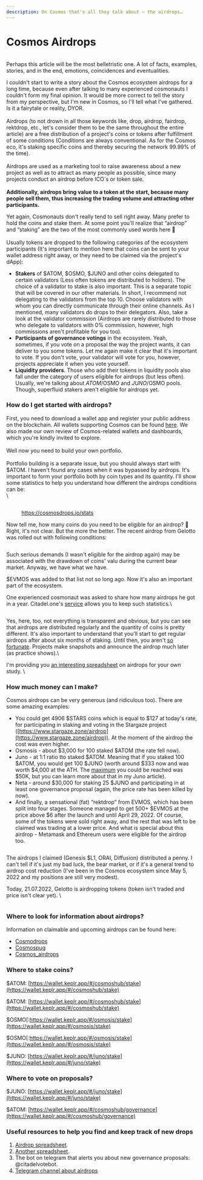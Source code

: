 ```yaml
---
description: On Cosmos that's all they talk about — the airdrops…
---
```


# Cosmos Airdrops

<figure><img src="../.gitbook/assets/image (44) (1).png" alt=""><figcaption></figcaption></figure>

Perhaps this article will be the most belletristic one. A lot of facts, examples, stories, and in the end, emotions, coincidences and eventualities.

I couldn't start to write a story about the Cosmos ecosystem airdrops for a long time, because even after talking to many experienced cosmonauts I couldn't form my final opinion. It would be more correct to tell the story from my perspective, but I'm new in Cosmos, so I'll tell what I've gathered. Is it a fairytale or reality, DYOR. \
\
Airdrops (to not drown in all those keywords like, drop, airdrop, fairdrop, rektdrop, etc., let's consider them to be the same throughout the entire article) are a free distribution of a project's coins or tokens after fulfillment of some conditions (Conditions are always conventional. As for the Cosmos eco, it's staking specific coins and thereby securing the network 99.99% of the time).\
\
Airdrops are used as a marketing tool to raise awareness about a new project as well as to attract as many people as possible, since many projects conduct an airdrop before ICO´s or token sale. \
\
**Additionally, airdrops bring value to a token at the start, because many people sell them, thus increasing the trading volume and attracting other participants.**

Yet again, Cosmonauts don't really tend to sell right away. Many prefer to hold the coins and stake them. At some point you'll realize that “airdrop” and “staking” are the two of the most commonly used words here **🙂** \
\
Usually tokens are dropped to the following categories of the ecosystem participants (It's important to mention here that coins can be sent to your wallet address right away, or they need to be claimed via the project's dApp):

* **Stakers** of $ATOM, $OSMO, $JUNO and other coins delegated to certain validators (Less often tokens are distributed to holders). The choice of a validator to stake is also important. This is a separate topic that will be covered in our other materials. In short, I recommend not delegating to the validators from the top 10. Choose validators with whom you can directly communicate through their online channels. As I mentioned, many validators do drops to their delegators. Also, take a look at the validator commission (Airdrops are rarely distributed to those who delegate to validators with 0% commission, however, high commissions aren't profitable for you too).
* **Participants of governance votings** in the ecosystem. Yeah, sometimes, if you vote on a proposal the way the project wants, it can deliver to you some tokens. Let me again make it clear that it's important to vote. If you don't vote, your validator will vote for you, however, projects appreciate it when you vote yourself.
* **Liquidity providers**. Those who add their tokens in liquidity pools also fall under the category of users eligible for airdrops (but less often). Usually, we're talking about $ATOM/$OSMO and $JUNO/$OSMO pools. Though, superfluid stakers aren't eligible for airdrops yet.

### **How do I get started with airdrops?**

First, you need to download a wallet app and register your public address on the blockchain. All wallets supporting Cosmos can be found [here](https://cosmos.network/ecosystem/wallets). We also made our own review of Cosmos-related wallets and dashboards, which you're kindly invited to explore.\
\
Well now you need to build your own portfolio.\
\
Portfolio building is a separate issue, but you should always start with $ATOM. I haven't found any cases when it was bypassed by airdrops. It's important to form your portfolio both by coin types and its quantity. I'll show some statistics to help you understand how different the airdrops conditions can be:\
\


<figure><img src="../.gitbook/assets/image (27) (1) (1).png" alt=""><figcaption><p><a href="https://cosmosdrops.io/stats">https://cosmosdrops.io/stats</a></p></figcaption></figure>

Now tell me, how many coins do you need to be eligible for an airdrop? 🙂 Right, it's not clear. But the more the better. The recent airdrop from Gelotto was rolled out with following conditions:



<figure><img src="../.gitbook/assets/image (64).png" alt=""><figcaption></figcaption></figure>

Such serious demands (I wasn't eligible for the airdrop again) may be associated with the drawdown of coins' valu during the current bear market. Anyway, we have what we have.

$EVMOS was added to that list not so long ago. Now it's also an important part of the ecosystem.

One experienced cosmonaut was asked to share how many airdrops he got in a year. Citadel.one's [service](https://app.citadel.one/overall) allows you to keep such statistics.\


<figure><img src="../.gitbook/assets/image (3) (1).png" alt=""><figcaption></figcaption></figure>

Yes, here, too, not everything is transparent and obvious, but you can see that airdrops are distributed regularly and the quantity of coins is pretty different. It's also important to understand that you'll start to get regular airdrops after about six months of staking. Until then, you aren't [so fortunate](https://context.reverso.net/%D0%BF%D0%B5%D1%80%D0%B5%D0%B2%D0%BE%D0%B4/%D0%B0%D0%BD%D0%B3%D0%BB%D0%B8%D0%B9%D1%81%D0%BA%D0%B8%D0%B9-%D1%80%D1%83%D1%81%D1%81%D0%BA%D0%B8%D0%B9/so+fortunate). Projects make snapshots and announce the airdrop much later (as practice shows).\


I'm providing you [an interesting spreadsheet](https://docs.google.com/spreadsheets/d/1CjRglycJ8DwJ4-ZE5PUwSFh3wGgEkfc\_u52-YlripGw/edit#gid=1777801625) on airdrops for your own study. \


### **How much money can I make?**

Cosmos airdrops can be very generous (and ridiculous too). There are some amazing examples:&#x20;

* You could get 4906 $STARS coins which is equal to $127 at today's rate, for participating in staking and voting in the Stargaze project ([https://www.stargaze.zone/airdrop](https://www.stargaze.zone/airdrop)). At the moment of the airdrop the cost was even higher.
* Osmosis - about $3,000 for 100 staked $ATOM (the rate fell now).
* Juno - at 1:1 ratio tto staked $ATOM. Meaning that if you staked 100 $ATOM, you would get 100 $JUNO (worth around $333 now and was worth $4,000 at the ATH. The [maximum](https://context.reverso.net/%D0%BF%D0%B5%D1%80%D0%B5%D0%B2%D0%BE%D0%B4/%D0%B0%D0%BD%D0%B3%D0%BB%D0%B8%D0%B9%D1%81%D0%BA%D0%B8%D0%B9-%D1%80%D1%83%D1%81%D1%81%D0%BA%D0%B8%D0%B9/maximum) you could be reached was $50K, but you can learn more about that in my Juno article).
* Neta - around $30,000 for staking 25 $JUNO and participating in at least one governance proposal (again, the price rate has been killed by now).
* And finally, a sensational (fat) “rektdrop” from EVMOS, which has been split into four stages. Someone managed to get 500+ $EVMOS at the price above $6 after the launch and until April 29, 2022. Of course, some of the tokens were sold right away, and the rest that was left to be claimed was trading at a lower price. And what is special about this airdrop - Metamask and Ethereum users were eligible for the airdrop too.

<figure><img src="../.gitbook/assets/image (16) (1) (1).png" alt=""><figcaption></figcaption></figure>

The airdrops I claimed (Genesis $L1, ORAI, Diffusion) distributed a penny. I can't tell if it's just my bad luck, the bear market, or if it's a general trend to airdrop cost reduction (I've been in the Cosmos ecosystem since May 5, 2022 and my positions are still very modest).

Today, 21.07.2022, Gelotto is airdropping tokens (token isn't traded and price isn't clear yet). \


<figure><img src="../.gitbook/assets/image (11) (2).png" alt=""><figcaption></figcaption></figure>

### **Where to look for information about airdrops?**

Information on claimable and upcoming airdrops can be found here:

* [Cosmodrops](https://cosmosdrops.xyz/)&#x20;
* [Cosmospug](https://cosmospug.com/airdrops/)&#x20;
* [Cosmos\_airdrops](https://twitter.com/cosmos\_airdrops)&#x20;

### **Where to stake coins?**&#x20;

$ATOM: [https://wallet.keplr.app/#/cosmoshub/stake](https://wallet.keplr.app/#/cosmoshub/stake)

$ATOM: [https://wallet.keplr.app/#/cosmoshub/stake](https://wallet.keplr.app/#/cosmoshub/stake)

$OSMO[:https://wallet.keplr.app/#/osmosis/stake](https://wallet.keplr.app/#/osmosis/stake)

$OSMO[:https://wallet.keplr.app/#/osmosis/stake](https://wallet.keplr.app/#/osmosis/stake)

$JUNO: [https://wallet.keplr.app/#/juno/stake](https://wallet.keplr.app/#/juno/stake)

### **Where to vote on proposals?**

$JUNO: [https://wallet.keplr.app/#/juno/stake](https://wallet.keplr.app/#/juno/stake)

$ATOM: [https://wallet.keplr.app/#/cosmoshub/governance](https://wallet.keplr.app/#/cosmoshub/governance)

### **Useful resources to help you find and keep track of new** drops

1. [Airdrop spreadsheet](https://docs.google.com/spreadsheets/d/1CjRglycJ8DwJ4-ZE5PUwSFh3wGgEkfc\_u52-YlripGw/edit#gid=1777801625).
2. [Another spreadsheet](https://docs.google.com/spreadsheets/d/1vGJ-JJxNLgvc1FnEkc5CLC1unek6yacE\_YalAis9Nw4/edit#gid=0).
3. The bot on telegram that alerts you about new governance proposals: @citadelvotebot.
4. [Telegram channel about airdrops](https://t.me/cosmosdrops)
